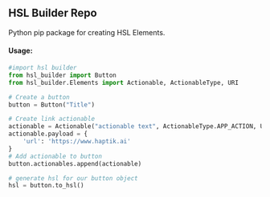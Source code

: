 ## HSL Builder Repo

Python pip package for creating HSL Elements.

#### Usage:
```python
#import hsl builder
from hsl_builder import Button
from hsl_builder.Elements import Actionable, ActionableType, URI

# Create a button
button = Button("Title")

# Create link actionable
actionable = Actionable("actionable text", ActionableType.APP_ACTION, URI.LINK)
actionable.payload = {
    'url': 'https://www.haptik.ai'
}
# Add actionable to button
button.actionables.append(actionable)

# generate hsl for our button object
hsl = button.to_hsl()
```